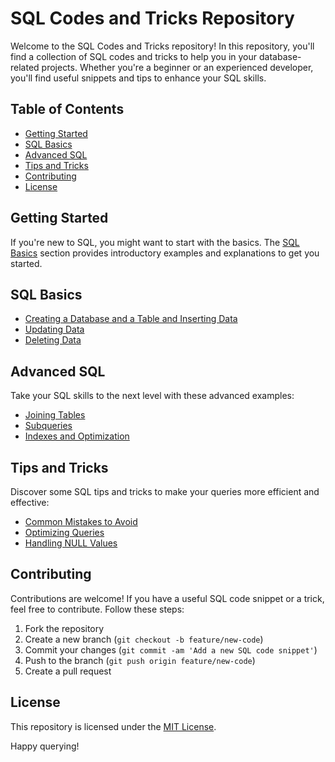 # SQL Codes and Tricks Repository

Welcome to the SQL Codes and Tricks repository! In this repository, you'll find a collection of SQL codes and tricks to help you in your database-related projects. Whether you're a beginner or an experienced developer, you'll find useful snippets and tips to enhance your SQL skills.

## Table of Contents

- [Getting Started](#getting-started)
- [SQL Basics](#sql-basics)
- [Advanced SQL](#advanced-sql)
- [Tips and Tricks](#tips-and-tricks)
- [Contributing](#contributing)
- [License](#license)

## Getting Started

If you're new to SQL, you might want to start with the basics. The [SQL Basics](#sql-basics) section provides introductory examples and explanations to get you started.

## SQL Basics

- [Creating a Database and a Table and Inserting Data](sql-basics/create-table.sql)
- [Updating Data](sql-basics/update-data.sql)
- [Deleting Data](sql-basics/delete-data.sql)

## Advanced SQL

Take your SQL skills to the next level with these advanced examples:

- [Joining Tables](advanced-sql/join-tables.sql)
- [Subqueries](advanced-sql/subqueries.sql)
- [Indexes and Optimization](advanced-sql/indexes-optimization.sql)

## Tips and Tricks

Discover some SQL tips and tricks to make your queries more efficient and effective:

- [Common Mistakes to Avoid](tips-and-tricks/common-mistakes.sql)
- [Optimizing Queries](tips-and-tricks/optimize-queries.sql)
- [Handling NULL Values](tips-and-tricks/handling-null-values.sql)

## Contributing

Contributions are welcome! If you have a useful SQL code snippet or a trick, feel free to contribute. Follow these steps:

1. Fork the repository
2. Create a new branch (`git checkout -b feature/new-code`)
3. Commit your changes (`git commit -am 'Add a new SQL code snippet'`)
4. Push to the branch (`git push origin feature/new-code`)
5. Create a pull request

## License

This repository is licensed under the [MIT License](LICENSE.md).

Happy querying!

